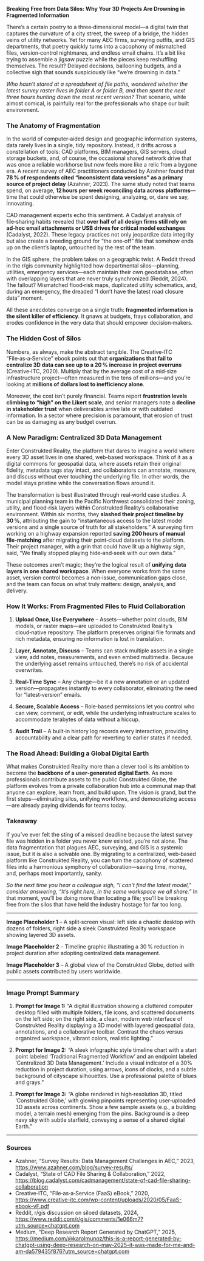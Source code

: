 **Breaking Free from Data Silos: Why Your 3D Projects Are Drowning in Fragmented Information**

There’s a certain poetry to a three‑dimensional model—a digital twin that captures the curvature of a city street, the sweep of a bridge, the hidden veins of utility networks. Yet for many AEC firms, surveying outfits, and GIS departments, that poetry quickly turns into a cacophony of mismatched files, version‑control nightmares, and endless email chains. It’s a bit like trying to assemble a jigsaw puzzle while the pieces keep reshuffling themselves. The result? Delayed decisions, ballooning budgets, and a collective sigh that sounds suspiciously like “we’re drowning in data.”

*Who hasn’t stared at a spreadsheet of file paths, wondered whether the latest survey raster lives in folder A or folder B, and then spent the next three hours hunting down the most recent version?* That scenario, while almost comical, is painfully real for the professionals who shape our built environment.

### The Anatomy of Fragmentation

In the world of computer‑aided design and geographic information systems, data rarely lives in a single, tidy repository. Instead, it drifts across a constellation of tools: CAD platforms, BIM managers, GIS servers, cloud storage buckets, and, of course, the occasional shared network drive that was once a reliable workhorse but now feels more like a relic from a bygone era. A recent survey of AEC practitioners conducted by Azahner found that **78 % of respondents cited “inconsistent data versions” as a primary source of project delay** (Azahner, 2023). The same study noted that teams spend, on average, **12 hours per week reconciling data across platforms**—time that could otherwise be spent designing, analyzing, or, dare we say, innovating.

CAD management experts echo this sentiment. A Cadalyst analysis of file‑sharing habits revealed that **over half of all design firms still rely on ad‑hoc email attachments or USB drives for critical model exchanges** (Cadalyst, 2022). These legacy practices not only jeopardize data integrity but also create a breeding ground for “the one‑off” file that somehow ends up on the client’s laptop, untouched by the rest of the team.

In the GIS sphere, the problem takes on a geographic twist. A Reddit thread in the r/gis community highlighted how departmental silos—planning, utilities, emergency services—each maintain their own geodatabase, often with overlapping layers that are never truly synchronized (Reddit, 2024). The fallout? Mismatched flood‑risk maps, duplicated utility schematics, and, during an emergency, the dreaded “I don’t have the latest road closure data” moment.

All these anecdotes converge on a single truth: **fragmented information is the silent killer of efficiency**. It gnaws at budgets, frays collaboration, and erodes confidence in the very data that should empower decision‑makers.

### The Hidden Cost of Silos

Numbers, as always, make the abstract tangible. The Creative‑ITC “File‑as‑a‑Service” ebook points out that **organizations that fail to centralize 3D data can see up to a 20 % increase in project overruns** (Creative‑ITC, 2020). Multiply that by the average cost of a mid‑size infrastructure project—often measured in the tens of millions—and you’re looking at **millions of dollars lost to inefficiency alone**.

Moreover, the cost isn’t purely financial. Teams report **frustration levels climbing to “high” on the Likert scale**, and senior managers note a **decline in stakeholder trust** when deliverables arrive late or with outdated information. In a sector where precision is paramount, that erosion of trust can be as damaging as any budget overrun.

### A New Paradigm: Centralized 3D Data Management

Enter Construkted Reality, the platform that dares to imagine a world where every 3D asset lives in one shared, web‑based workspace. Think of it as a digital commons for geospatial data, where assets retain their original fidelity, metadata tags stay intact, and collaborators can annotate, measure, and discuss without ever touching the underlying file. In other words, the model stays pristine while the conversation flows around it.

The transformation is best illustrated through real‑world case studies. A municipal planning team in the Pacific Northwest consolidated their zoning, utility, and flood‑risk layers within Construkted Reality’s collaborative environment. Within six months, they **slashed their project timeline by 30 %**, attributing the gain to “instantaneous access to the latest model versions and a single source of truth for all stakeholders.” A surveying firm working on a highway expansion reported **saving 200 hours of manual file‑matching** after migrating their point‑cloud datasets to the platform. Their project manager, with a grin that could have lit up a highway sign, said, “We finally stopped playing hide‑and‑seek with our own data.”

These outcomes aren’t magic; they’re the logical result of **unifying data layers in one shared workspace**. When everyone works from the same asset, version control becomes a non‑issue, communication gaps close, and the team can focus on what truly matters: design, analysis, and delivery.

### How It Works: From Fragmented Files to Fluid Collaboration

1. **Upload Once, Use Everywhere** – Assets—whether point clouds, BIM models, or raster maps—are uploaded to Construkted Reality’s cloud‑native repository. The platform preserves original file formats and rich metadata, ensuring no information is lost in translation.

2. **Layer, Annotate, Discuss** – Teams can stack multiple assets in a single view, add notes, measurements, and even embed multimedia. Because the underlying asset remains untouched, there’s no risk of accidental overwrites.

3. **Real‑Time Sync** – Any change—be it a new annotation or an updated version—propagates instantly to every collaborator, eliminating the need for “latest‑version” emails.

4. **Secure, Scalable Access** – Role‑based permissions let you control who can view, comment, or edit, while the underlying infrastructure scales to accommodate terabytes of data without a hiccup.

5. **Audit Trail** – A built‑in history log records every interaction, providing accountability and a clear path for reverting to earlier states if needed.

### The Road Ahead: Building a Global Digital Earth

What makes Construkted Reality more than a clever tool is its ambition to become the **backbone of a user‑generated digital Earth**. As more professionals contribute assets to the public Construkted Globe, the platform evolves from a private collaboration hub into a communal map that anyone can explore, learn from, and build upon. The vision is grand, but the first steps—eliminating silos, unifying workflows, and democratizing access—are already paying dividends for teams today.

### Takeaway

If you’ve ever felt the sting of a missed deadline because the latest survey file was hidden in a folder you never knew existed, you’re not alone. The data fragmentation that plagues AEC, surveying, and GIS is a systemic issue, but it is also a solvable one. By migrating to a centralized, web‑based platform like Construkted Reality, you can turn the cacophony of scattered files into a harmonious symphony of collaboration—saving time, money, and, perhaps most importantly, sanity.

*So the next time you hear a colleague sigh, “I can’t find the latest model,” consider answering, “It’s right here, in the same workspace we all share.”* In that moment, you’ll be doing more than locating a file; you’ll be breaking free from the silos that have held the industry hostage for far too long.

---

**Image Placeholder 1** – A split‑screen visual: left side a chaotic desktop with dozens of folders, right side a sleek Construkted Reality workspace showing layered 3D assets.

**Image Placeholder 2** – Timeline graphic illustrating a 30 % reduction in project duration after adopting centralized data management.

**Image Placeholder 3** – A global view of the Construkted Globe, dotted with public assets contributed by users worldwide.

---

### Image Prompt Summary

1. **Prompt for Image 1:** “A digital illustration showing a cluttered computer desktop filled with multiple folders, file icons, and scattered documents on the left side; on the right side, a clean, modern web interface of Construkted Reality displaying a 3D model with layered geospatial data, annotations, and a collaborative toolbar. Contrast the chaos versus organized workspace, vibrant colors, realistic lighting.”

2. **Prompt for Image 2:** “A sleek infographic style timeline chart with a start point labeled ‘Traditional Fragmented Workflow’ and an endpoint labeled ‘Centralized 3D Data Management.’ Include a visual indicator of a 30% reduction in project duration, using arrows, icons of clocks, and a subtle background of cityscape silhouettes. Use a professional palette of blues and grays.”

3. **Prompt for Image 3:** “A globe rendered in high‑resolution 3D, titled ‘Construkted Globe,’ with glowing pinpoints representing user‑uploaded 3D assets across continents. Show a few sample assets (e.g., a building model, a terrain mesh) emerging from the pins. Background is a deep navy sky with subtle starfield, conveying a sense of a shared digital Earth.”

---

### Sources

- Azahner, “Survey Results: Data Management Challenges in AEC,” 2023, https://www.azahner.com/blog/survey-results/
- Cadalyst, “State of CAD File Sharing & Collaboration,” 2022, https://blog.cadalyst.com/cadmanagement/state-of-cad-file-sharing-collaboration
- Creative‑ITC, “File‑as‑a‑Service (FaaS) eBook,” 2020, https://www.creative-itc.com/wp-content/uploads/2020/05/FaaS-ebook-vF.pdf
- Reddit, r/gis discussion on siloed datasets, 2024, https://www.reddit.com/r/gis/comments/1e066m7?utm_source=chatgpt.com
- Medium, “Deep Research Report Generated by ChatGPT,” 2025, https://medium.com/@karolmunoz/this-is-a-report-generated-by-chatgpt-using-deep-research-on-may-2025-it-was-made-for-me-and-am-da579435f876?utm_source=chatgpt.com
